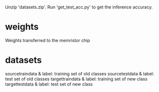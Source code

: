 
Unzip 'datasets.zip'. Run 'get_test_acc.py' to get the inference accuracy.
# weights
Weights transferred to the memristor chip
# datasets
sourcetraindata & label: training set of old classes
sourcetestdata & label: test set of old classes
targettraindata & label: training set of new class
targettestdata & label: test set of new class
